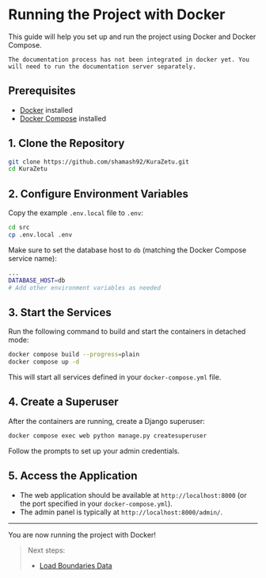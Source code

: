 # Running the Project with Docker

This guide will help you set up and run the project using Docker and Docker Compose.

```{important}
The documentation process has not been integrated in docker yet. You will need to run the documentation server separately.
```

## Prerequisites

- [Docker](https://docs.docker.com/get-started/get-docker/) installed
- [Docker Compose](https://docs.docker.com/compose/install/) installed

## 1. Clone the Repository

```bash
git clone https://github.com/shamash92/KuraZetu.git
cd KuraZetu
```

## 2. Configure Environment Variables

Copy the example `.env.local` file to `.env`:

```bash
cd src
cp .env.local .env
```

Make sure to set the database host to `db` (matching the Docker Compose service name):

```bash
...
DATABASE_HOST=db
# Add other environment variables as needed
```

## 3. Start the Services

Run the following command to build and start the containers in detached mode:

```bash
docker compose build --progress=plain 
docker compose up -d
```

This will start all services defined in your `docker-compose.yml` file.

## 4. Create a Superuser

After the containers are running, create a Django superuser:

```bash
docker compose exec web python manage.py createsuperuser
```

Follow the prompts to set up your admin credentials.

## 5. Access the Application

- The web application should be available at `http://localhost:8000` (or the port specified in your `docker-compose.yml`).
- The admin panel is typically at `http://localhost:8000/admin/`.

---

You are now running the project with Docker!

> Next steps:
>
> - [Load Boundaries Data](../how-to-guides/load_boundaries_data.md)
